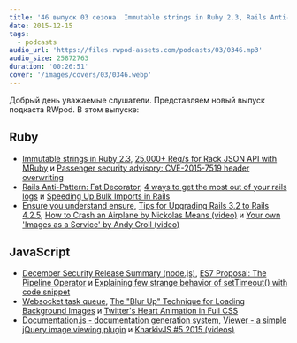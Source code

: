 ```yaml
---
title: '46 выпуск 03 сезона. Immutable strings in Ruby 2.3, Rails Anti-Pattern: Fat Decorator, Websocket task queue и прочее'
date: 2015-12-15
tags:
  - podcasts
audio_url: 'https://files.rwpod-assets.com/podcasts/03/0346.mp3'
audio_size: 25872763
duration: '00:26:51'
cover: '/images/covers/03/0346.webp'
---
```


Добрый день уважаемые слушатели. Представляем новый выпуск подкаста RWpod. В этом выпуске:

## Ruby

- [Immutable strings in Ruby 2.3](https://wyeworks.com/blog/2015/12/1/immutable-strings-in-ruby-2-dot-3/), [25,000+ Req/s for Rack JSON API with MRuby](http://lucaguidi.com/2015/12/09/25000-requests-per-second-for-rack-json-api-with-mruby.html) и [Passenger security advisory: CVE-2015-7519 header overwriting](https://blog.phusion.nl/2015/12/07/cve-2015-7519/)
- [Rails Anti-Pattern: Fat Decorator](http://craftingruby.com/posts/2015/12/09/rails-antipattern-fat-decorator.html), [4 ways to get the most out of your rails logs](http://blog.scoutapp.com/articles/2015/12/09/4-ways-to-get-the-most-out-of-your-rails-logs) и [Speeding Up Bulk Imports in Rails](http://blog.codeship.com/speeding-up-bulk-imports-in-rails/)
- [Ensure you understand ensure](http://undefined-reference.org/2015/12/13/ensure-you-understand-ensure.html), [Tips for Upgrading Rails 3.2 to Rails 4.2.5](https://www.rubyplus.com/articles/2881), [How to Crash an Airplane by Nickolas Means (video)](https://www.youtube.com/watch?v=S2FUSr3WlPk) и [Your own 'Images as a Service' by Andy Croll (video)](https://www.youtube.com/watch?v=zhW1E6_YpC4)

## JavaScript

- [December Security Release Summary (node.js)](https://nodejs.org/en/blog/vulnerability/december-2015-security-releases/), [ES7 Proposal: The Pipeline Operator](https://github.com/mindeavor/es-pipeline-operator) и [Explaining few strange behavior of setTimeout() with code snippet](http://voidcanvas.com/strange-settimeout/)
- [Websocket task queue](http://wsq.rocks/), [The "Blur Up" Technique for Loading Background Images](https://css-tricks.com/the-blur-up-technique-for-loading-background-images/) и [Twitter's Heart Animation in Full CSS](https://medium.com/@OxyDesign/twitter-s-heart-animation-in-full-css-b1c00ca5b774)
- [Documentation.js - documentation generation system](http://documentation.js.org/), [Viewer - a simple jQuery image viewing plugin](http://fengyuanchen.github.io/viewer/) и [KharkivJS #5 2015 (videos)](https://www.youtube.com/playlist?list=PLnkLrCUX4Qh5I-IJ30tf51EQYmWTPWPx2)
